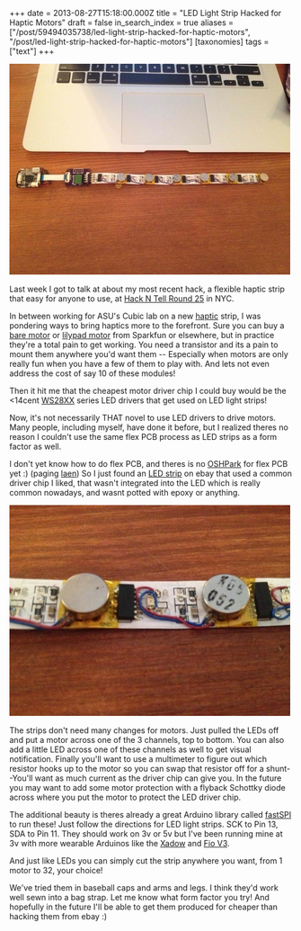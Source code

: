 +++
date = 2013-08-27T15:18:00.000Z
title = "LED Light Strip Hacked for Haptic Motors"
draft = false
in_search_index = true
aliases = ["/post/59494035738/led-light-strip-hacked-for-haptic-motors", "/post/led-light-strip-hacked-for-haptic-motors"]
[taxonomies]
tags = ["text"]
+++

![image](/images/tumblr_inline_pbyzrsBFEt1rp3p4d_540.jpg)

Last week I got to talk at about my most recent hack, a flexible haptic strip that easy for anyone to use, at [Hack N Tell Round 25](http://www.meetup.com/hack-and-tell/events/133694432/) in NYC.

In between working for ASU's Cubic lab on a new [haptic](https://en.wikipedia.org/wiki/Haptics) strip, I was pondering ways to bring haptics more to the forefront. Sure you can buy a [bare motor](https://www.sparkfun.com/products/8449) or [lilypad motor](https://www.sparkfun.com/products/11008) from Sparkfun or elsewhere, but in practice they're a total pain to get working. You need a transistor and its a pain to mount them anywhere you'd want them -- Especially when motors are only really fun when you have a few of them to play with. And lets not even address the cost of say 10 of these modules!

<!-- more --> 

Then it hit me that the cheapest motor driver chip I could buy would be the <14cent [WS28XX](https://www.sparkfun.com/products/10444) series LED drivers that get used on LED light strips!

Now, it's not necessarily THAT novel to use LED drivers to drive motors. Many people, including myself, have done it before, but I realized theres no reason I couldn't use the same flex PCB process as LED strips as a form factor as well.

I don't yet know how to do flex PCB, and theres is no [OSHPark](http://oshpark.com/) for flex PCB yet :) (paging [laen](http://tmblr.co/my2XegkiW-uJSjdBo6WGf5A)) So I just found an [LED strip](http://www.ebay.com/sch/i.html?_trksid=p2047675.m570.l1313.TR11.TRC1.A0.Xws2801+strip&_nkw=ws2801+strip&_sacat=0&_from=R40) on ebay that used a common driver chip I liked, that wasn't integrated into the LED which is really common nowadays, and wasnt potted with epoxy or anything.

![image](/images/tumblr_inline_pbyzrtt4HH1rp3p4d_540.jpg)

The strips don't need many changes for motors. Just pulled the LEDs off and put a motor across one of the 3 channels, top to bottom. You can also add a little LED across one of these channels as well to get visual notification. Finally you'll want to use a multimeter to figure out which resistor hooks up to the motor so you can swap that resistor off for a shunt--You'll want as much current as the driver chip can give you. In the future you may want to add some motor protection with a flyback Schottky diode across where you put the motor to protect the LED driver chip.

The additional beauty is theres already a great Arduino library called [fastSPI](https://code.google.com/p/fastspi/) to run these! Just follow the directions for LED light strips. SCK to Pin 13, SDA to Pin 11. They should work on 3v or 5v but I've been running mine at 3v with more wearable Arduinos like the [Xadow](http://www.seeedstudio.com/depot/xadow-main-board-p-1524.html) and [Fio V3](https://www.sparkfun.com/products/11520).

And just like LEDs you can simply cut the strip anywhere you want, from 1 motor to 32, your choice!

We've tried them in baseball caps and arms and legs. I think they'd work well sewn into a bag strap. Let me know what form factor you try! And hopefully in the future I'll be able to get them produced for cheaper than hacking them from ebay :)
